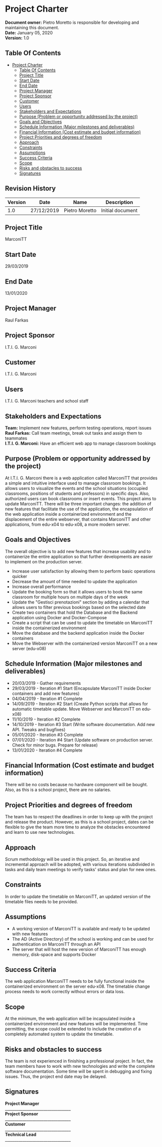 # Project Charter

**Document owner:** Pietro Moretto is responsible for developing and maintaining this document.  
**Date:** January 05, 2020  
**Version:** 1.0

## Table Of Contents
- [Project Charter](#project-charter)
  - [Table Of Contents](#table-of-contents)
  - [Project Title](#project-title)
  - [Start Date](#start-date)
  - [End Date](#end-date)
  - [Project Manager](#project-manager)
  - [Project Sponsor](#project-sponsor)
  - [Customer](#customer)
  - [Users](#users)
  - [Stakeholders and Expectations](#stakeholders-and-expectations)
  - [Purpose (Problem or opportunity addressed by the project)](#purpose-(problem-or-opportunity-addressed-by-the-project))
  - [Goals and Objectives ](#goals-and-objectives)
  - [Schedule Information (Major milestones and deliverables)](#schedule-information-(major-milestones-and-deliverables))
  - [Financial Information (Cost estimate and budget information)](#financial-information-(Cost-estimate-and-budget-information))
  - [Project Priorities and degrees of freedom](#project-priorities-and-degrees-of-freedom)
  - [Approach](#approach)
  - [Constraints](#constraints)
  - [Assumptions](#assumptions)
  - [Success Criteria](#success-criteria)
  - [Scope](#scope)
  - [Risks and obstacles to success](#risks-and-obstacles-to-success)
  - [Signatures](#signatures)

## Revision History

| Version | Date     | Name            | Description      |
|---------|----------|-----------------|------------------|
| 1.0     | 27/12/2019 | Pietro Moretto | Initial document |

## Project Title
MarconiTT 

## Start Date
29/03/2019  

## End Date
13/01/2020 

## Project Manager 
Raul Farkas 

## Project Sponsor
I.T.I. G. Marconi 

## Customer
I.T.I. G. Marconi 

## Users
I.T.I. G. Marconi teachers and school staff

## Stakeholders and Expectations  
**Team:** Implement new features, perform testing operations, report issues  
**Raul Farkas:** Call team meetings, break out tasks and assign them to teammates  
**I.T.I. G. Marconi:** Have an efficient web app to manage classroom bookings

## Purpose (Problem or opportunity addressed by the project) 
At I.T.I. G. Marconi there is a web application called MarconiTT that provides a simple and intuitive interface used to manage classroom bookings. It allows users to visualize the events and the school situations (occupied classrooms, positions of students and professors) in specific days. Also, authorized users can book classrooms or insert events. This project aims to update MarconiTT. There will be three important changes: the addition of new features that facilitate the use of the application, the encapsulation of the web application inside a containerized environment and the displacement of the entire webserver, that contains MarconiTT and other applications, from edu-x04 to edu-x08, a more modern server. 

## Goals and Objectives 
The overall objective is to add new features that increase usability and to containerize the entire application so that further developments are easier to implement on the production server.
- Increase user satisfaction by allowing them to perform basic operations quicker
- Decrease the amount of time needed to update the application
- Increase overall performance
- Update the booking form so that it allows users to book the same classroom for multiple hours on multiple days of the week
- Update the &quot;Gestisci prenotazioni&quot; section by adding a calendar that allows users to filter previous bookings based on the selected date
- Create two containers that hold the Database and the Backend application using Docker and Docker-Compose
- Create a script that can be used to update the timetable on MarconiTT inside the containerized environment
- Move the database and the backend application inside the Docker containers
- Move the Webserver with the containerized version MarconiTT on a new server (edu-x08)

## Schedule Information (Major milestones and deliverables)
- 20/03/2019 - Gather requirements
- 29/03/2019 - Iteration #1 Start (Encapsulate MarconiTT inside Docker containers and add new features)
- 04/04/2019 - Iteration #1 Complete 
- 14/09/2019 - Iteration #2 Start (Create Python scripts that allows for automatic timetable update. Move Webserver and MarconiTT on edu-x08)
- 11/10/2019 - Iteration #2 Complete 
- 14/10/2019 - Iteration #3 Start (Write software documentation. Add new API. Tweaks and bugfixes)
- 05/01/2020 - Iteration #3 Complete 
- 07/01/2020 - Iteration #4 Start (Update software on production server. Check for minor bugs. Prepare for release)
- 13/01/2020 - Iteration #4 Complete 

## Financial Information (Cost estimate and budget information) 
There will be no costs because no hardware component will be bought. Also, as this is a school project, there are no salaries. 

## Project Priorities and degrees of freedom  
The team has to respect the deadlines in order to keep up with the project and release the product. However, as this is a school project, dates can be flexible to give the team more time to analyze the obstacles encountered and learn to use new technologies. 

## Approach
Scrum methodology will be used in this project. So, an iterative and incremental approach will be adopted, with various iterations subdivided in tasks and daily team meetings to verify tasks' status and plan for new ones. 

## Constraints
In order to update the timetable on MarconiTT, an updated version of the timetable files needs to be provided. 

## Assumptions 
- A working version of MarconiTT is available and ready to be updated with new features
- The AD (Active Directory) of the school is working and can be used for authentication on MarconiTT through an API
- The server that will host the new version of MarconiTT has enough memory, disk-space and supports Docker

## Success Criteria
The web application MarconiTT needs to be fully functional inside the containerized environment on the server edu-x08. The timetable change process needs to work correctly without errors or data loss. 

## Scope
At the minimum, the web application will be incapsulated inside a containerized environment and new features will be implemented. Time permitting, the scope could be extended to include the creation of a completely automated system to update the timetable.

## Risks and obstacles to success
The team is not experienced in finishing a professional project. In fact, the team members have to work with new technologies and write the complete software documentation. Some time will be spent in debugging and fixing issues. Thus, the project end date may be delayed. 

## Signatures  
 
**Project Manager**  
\_\_\_\_\_\_\_\_\_\_\_\_\_\_\_\_\_\_\_\_\_\_\_\_\_\_\_\_\_\_\_\_\_\_  
**Project Sponsor**  
\_\_\_\_\_\_\_\_\_\_\_\_\_\_\_\_\_\_\_\_\_\_\_\_\_\_\_\_\_\_\_\_\_\_  
**Customer**  
\_\_\_\_\_\_\_\_\_\_\_\_\_\_\_\_\_\_\_\_\_\_\_\_\_\_\_\_\_\_\_\_\_\_  
**Technical Lead**  
\_\_\_\_\_\_\_\_\_\_\_\_\_\_\_\_\_\_\_\_\_\_\_\_\_\_\_\_\_\_\_\_\_\_
